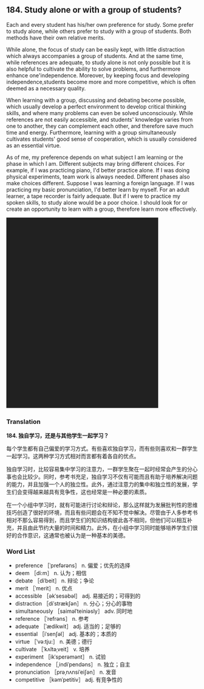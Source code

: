 ## 184. Study alone or with a group of students?

Each and every student has his/her own preference for study. Some prefer to study alone, while others prefer to study with a group of students. Both methods have their own relative merits.

While alone, the focus of study can be easily kept, with little distraction which always accompanies a group of students. And at the same time, while references are adequate, to study alone is not only possible but it is also helpful to cultivate the ability to solve problems, and furthermore enhance one'independence. Moreover, by keeping focus and developing independence,students become more and more competitive, which is often deemed as a necessary quality.

When learning with a group, discussing and debating become possible, which usually develop a perfect environment to develop critical thinking skills, and where many problems can even be solved unconsciously. While references are not easily accessible, and students' knowledge varies from one to another, they can complement each other, and therefore save much time and energy. Furthermore, learning with a group simultaneously cultivates students' good sense of cooperation, which is usually considered as an essential virtue.

As of me, my preference depends on what subject I am learning or the phase in which I am. Different subjects may bring different choices. For example, if I was practicing piano, I'd better practice alone. If I was doing physical experiments, team work is always needed. Different phases also make choices different. Suppose I was learning a foreign language. If I was practicing my basic pronunciation, I'd better learn by myself. For an adult learner, a tape recorder is fairly adequate. But if I were to practice my spoken skills, to study alone would be a poor choice. I should look for or create an opportunity to learn with a group, therefore learn more effectively.

![](images/padding_400x500.png)

### Translation

**184. 独自学习，还是与其他学生一起学习？**

每个学生都有自己偏爱的学习方式。有些喜欢独自学习，而有些则喜欢和一群学生一起学习。这两种学习方式相对而言都有着各自的优点。

独自学习时，比较容易集中学习的注意力，一群学生聚在一起时经常会产生的分心事也会比较少。同时，参考书充足，独自学习不仅有可能而且有助于培养解决问题的能力，并且加强一个人的独立性。此外，通过注意力的集中和独立性的发展，学生们会变得越来越具有竞争性，这也经常是一种必要的素质。

在一个小组中学习时，就有可能进行讨论和辩论，那么这样就为发展批判性的思维技巧创造了很好的环境，而且有些问题会在不知不觉中解决。尽管由于人多参考书相对不那么容易得到，而且学生们的知识结构彼此各不相同，但他们可以相互补充，并且由此节约大量的时间和精力。此外，在小组中学习同时能够培养学生们很好的合作意识，这通常也被认为是一种基本的美德。

### Word List

+ preference ［ˈprefərəns］ n. 偏爱；优先的选择
+ deem ［di:m］ n. 认为；相信
+ debate ［diˈbeit］ n. 辩论；争论
+ merit ［ˈmerit］ n. 优点
+ accessible ［əkˈsesəbəl］ adj. 易接近的；可得到的
+ distraction ［diˈstrækʃən］ n. 分心；分心的事物
+ simultaneously ［saiməlˈteiniəsly］ adv. 同时地
+ reference ［ˈrefrəns］ n. 参考
+ adequate ［ˈædikwit］ adj. 适当的；足够的
+ essential ［iˈsenʃəl］ adj. 基本的；本质的
+ virtue ［ˈvə:tju:］ n. 美德；德行
+ cultivate ［ˈkʌltəˌveit］ v. 培养
+ experiment ［ikˈsperəmənt］ n. 试验
+ independence ［ˌindiˈpendəns］ n. 独立；自主
+ pronunciation ［prəˌnʌnsiˈeiʃən］ n. 发音
+ competitive ［kəmˈpetitiv］ adj. 有竞争性的 


